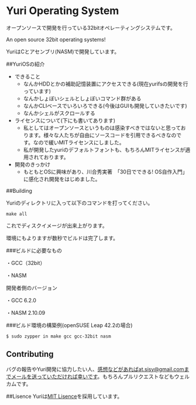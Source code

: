 # Yuri Operating System

オープンソースで開発を行っている32bitオペレーティングシステムです。

An open source 32bit operating systems!

YuriはCとアセンブリ(NASM)で開発しています。

##YuriOSの紹介
- できること
  - なんかHDDとかの補助記憶装置にアクセスできる(現在yurifsの開発を行っています)
  - なんかしょぼいシェルとしょぼいコマンド群がある
  - なんかCLIベースでいろいろできる(今後はGUIも開発していきたいです)
  - なんかシェルがスクロールする
- ライセンスについて(下にも書いてあります)
  - 私としてはオープンソースというものは感染すべきではないと思っております。様々な人たちが自由にソースコードを引用できるべきなのです。なので緩いMITライセンスにしました。
  - 私が開発したyuriのデフォルトフォントも、もちろんMITライセンスが適用されております。
- 開発のきっかけ
  - もともとOSに興味があり、川合秀実著　「30日でできる! OS自作入門」に感化され開発をはじめました。

##Building

Yuriのディレクトリに入って以下のコマンドを打ってください。


```
make all
```

これでディスクイメージが出来上がります。

環境にもよりますが数秒でビルドは完了します。


###ビルドに必要なもの


・GCC（32bit）


・NASM

開発者側のバージョン

・GCC 6.2.0

・NASM 2.10.09

###ビルド環境の構築例(openSUSE Leap 42.2の場合)

```
$ sudo zypper in make gcc gcc-32bit nasm
```

## Contributing

バグの報告やYuri開発に協力したい人、感想などがあればat.sisy@gmail.comまでメールを送っていただければ幸いです。もちろんプルリクエストなどもウェルカムです。

##Lisence
Yuriは[MIT Lisence](https://opensource.org/licenses/MIT)を採用しています。
